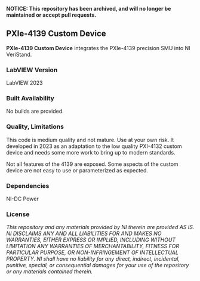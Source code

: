 **NOTICE: This repository has been archived, and will no longer be maintained or accept pull requests.**

## PXIe-4139 Custom Device ##

**PXIe-4139 Custom Device** integrates the PXIe-4139 precision SMU into NI VeriStand.

### LabVIEW Version ###

LabVIEW 2023

### Built Availability ###

No builds are provided.

### Quality, Limitations ###

This code is medium quality and not mature. Use at your own risk. It developed in 2023 as an adaptation to the low quality PXI-4132 custom device and needs some more work to bring up to modern standards.

Not all features of the 4139 are exposed. Some aspects of the custom device are not easy to use or parameterized as expected. 

### Dependencies ###

NI-DC Power

### License ###

*This repository and any materials provided by NI therein are provided AS IS. NI DISCLAIMS ANY AND ALL LIABILITIES FOR AND MAKES NO WARRANTIES, EITHER EXPRESS OR IMPLIED, INCLUDING WITHOUT LIMITATION ANY WARRANTIES OF MERCHANTABILITY, FITNESS FOR  PARTICULAR PURPOSE, OR NON-INFRINGEMENT OF INTELLECTUAL PROPERTY. NI shall have no liability for any direct, indirect, incidental, punitive, special, or consequential damages for your use of the repository or any materials contained therein.*
